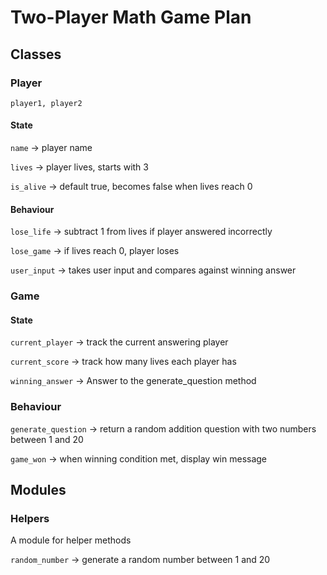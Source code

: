 # Two-Player Math Game Plan

## Classes

### Player
`player1, player2`

#### State
`name` -> player name

`lives` -> player lives, starts with 3

`is_alive` -> default true, becomes false when lives reach 0

#### Behaviour
`lose_life` -> subtract 1 from lives if player answered incorrectly

`lose_game` -> if lives reach 0, player loses

`user_input` -> takes user input and compares against winning answer


### Game
#### State
`current_player` -> track the current answering player

`current_score` -> track how many lives each player has

`winning_answer` -> Answer to the generate_question method

### Behaviour
`generate_question` -> return a random addition question with two numbers between 1 and 20

`game_won` -> when winning condition met, display win message


## Modules
### Helpers
A module for helper methods

`random_number` -> generate a random number between 1 and 20